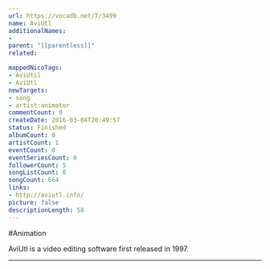 ```yaml
---
url: https://vocadb.net/T/3499
name: AviUtl
additionalNames: 
- 
parent: "[[parentless]]"
related:

mappedNicoTags:
- AviUtil
- AviUtl
newTargets:
- song
- artist:animator
commentCount: 0
createDate: 2016-03-04T20:49:57
status: Finished
albumCount: 0
artistCount: 1
eventCount: 0
eventSeriesCount: 0
followerCount: 5
songListCount: 0
songCount: 664
links: 
- http://aviutl.info/
picture: false
descriptionLength: 58
---
```


#Animation

AviUtl is a video editing software first released in 1997.

---

